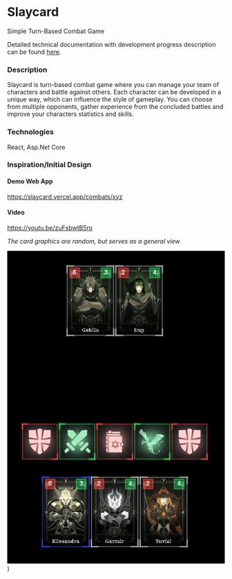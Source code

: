 # Slaycard

Simple Turn-Based Combat Game

Detailed technical documentation with development progress description can be found [here](https://github.com/netspie/slaycard-docs).

### Description

Slaycard is turn-based combat game where you can manage your team of characters and battle against others. Each character can be developed in a unique way, which can influence the style of gameplay. You can choose from multiple opponents, gather experience from the concluded battles and improve your characters statistics and skills.

### Technologies
React, Asp.Net Core

### Inspiration/Initial Design

#### Demo Web App 

https://slaycard.vercel.app/combats/xyz

#### Video
https://youtu.be/zuFsbwtB5ro

*The card graphics are random, but serves as a general view*  
  
![img](https://github.com/netspie/slaycard-docs/blob/main/img/demo/demo-img.png))
